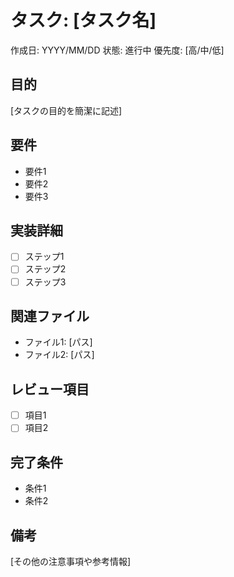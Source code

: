 # タスク: [タスク名]
作成日: YYYY/MM/DD
状態: 進行中
優先度: [高/中/低]

## 目的
[タスクの目的を簡潔に記述]

## 要件
- 要件1
- 要件2
- 要件3

## 実装詳細
- [ ] ステップ1
- [ ] ステップ2
- [ ] ステップ3

## 関連ファイル
- ファイル1: [パス]
- ファイル2: [パス]

## レビュー項目
- [ ] 項目1
- [ ] 項目2

## 完了条件
- 条件1
- 条件2

## 備考
[その他の注意事項や参考情報]
